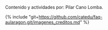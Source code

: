 
Contenido y actividades por: Pilar Cano Lomba.

{% include "git+https://github.com/catedu/faq-aularagon.git/imagenes_creditos.md" %}